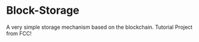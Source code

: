 # Block-Storage
A very simple storage mechanism based on the blockchain. Tutorial Project from FCC!
